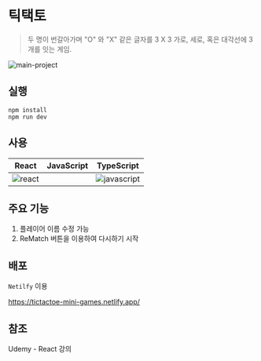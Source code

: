# 틱택토

> 두 명이 번갈아가며 "O" 와 "X" 같은 글자를 3 X 3 가로, 세로, 혹은 대각선에 3개를 잇는 게임.

![main-project](https://github.com/Junseong0112/mini-games/assets/108931006/ef084959-6630-4ee1-91a3-231c70e4357a)

## 실행

```shell
npm install
npm run dev
```

## 사용

| React | JavaScript | TypeScript |
| ----- | ---------- | ---------- |
| ![react](https://github.com/Junseong0112/mini-games/assets/108931006/7516e828-9677-4cf6-9323-b481cd9ed9df) | | ![javascript](https://github.com/Junseong0112/mini-games/assets/108931006/bc682460-d9fb-4849-b3df-4698b65f2bab) | ![typescript](https://github.com/Junseong0112/mini-games/assets/108931006/12c4e8d9-49a2-4850-92fd-4d41987bebf5) |

## 주요 기능

1. 플레이어 이름 수정 가능
2. ReMatch 버튼을 이용하여 다시하기 시작

## 배포

`Netilfy` 이용

<https://tictactoe-mini-games.netlify.app/>

## 참조

Udemy - React 강의
